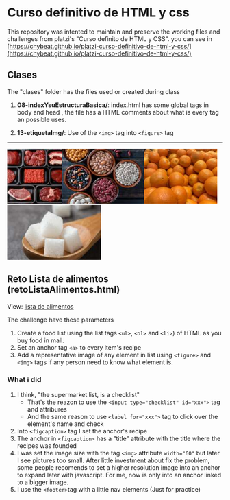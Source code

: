 # Curso definitivo de HTML y css

This repository was intented to maintain and preserve the working files and challenges from platzi's "Curso definito de HTML y CSS". you can see in [https://chybeat.github.io/platzi-curso-definitivo-de-html-y-css/](https://chybeat.github.io/platzi-curso-definitivo-de-html-y-css/)

## Clases

The "clases" folder has the files used or created during class

1. **08-indexYsuEstructuraBasica/**: index.html has some global tags in body and head , the file has a HTML comments about what is every tag an possible uses.

1. **13-etiquetaImg/**: Use of the `<img>` tag into `<figure>` tag

---

![Carnes](retos/listaAlimentos/img/alimentos/carne-de-res-small.jpg)![granos](retos/listaAlimentos/img/alimentos/frijol-small.jpg)![frutas](retos/listaAlimentos/img/alimentos/naranja-small.jpg)![condimentos](retos/listaAlimentos/img/alimentos/azucar-small.jpg)

## Reto Lista de alimentos (retoListaAlimentos.html)

View: [lista de alimentos](https://chybeat.github.io/platzi-curso-definitivo-de-html-y-css/retos/listaAlimentos/index.html)

The challenge have these parameters

1. Create a food list using the list tags `<ul>`, `<ol>` and `<li>`) of HTML as you buy food in mall.
1. Set an anchor tag `<a>` to every item's recipe
1. Add a representative image of any element in list using `<figure>` and `<img>` tags if any person need to know what element is.

### What i did

1. I think, "the supermarket list, is a checklist"
    - That's the reazon to use the `<input type="checklist" id="xxx">` tag and attribures
    - And the same reason to use `<label for="xxx">` tag to click over the element's name and check
1. Into `<figcaption>` tag I set the anchor's recipe
1. The anchor in `<figcaption>` has a "title" attribute with the title where the recipes was founded
1. I was set the image size with the tag `<img>` attribute `width="60"` but later I see pictures too small. After little investment about fix the problem, some people recomends to set a higher resolution image into an anchor to expand later with javascript. For me, now is only into an anchor linked to a bigger image.
1. I use the `<footer>`tag with a little nav elements (Just for practice)
